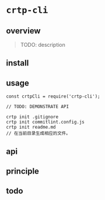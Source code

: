 # `crtp-cli`

## overview

> TODO: description

## install

## usage

```
const crtpCli = require('crtp-cli');

// TODO: DEMONSTRATE API
```

```
crtp init .gitignore
crtp init commitlint.config.js
crtp init readme.md
// 在当前目录生成相应的文件。
```

## api
## principle
## todo
